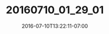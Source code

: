---
title: "20160710_01_29_01"
date: 2016-07-10T13:22:11-07:00
draft: false
location: Olympic Peninsula, WA
img_url: https://d17enza3bfujl8.cloudfront.net/20160710_01_29_01.jpg
original_fn: ""
tags:
- Olympic Peninsula, WA
- trees
- landscapes
- hiking

---